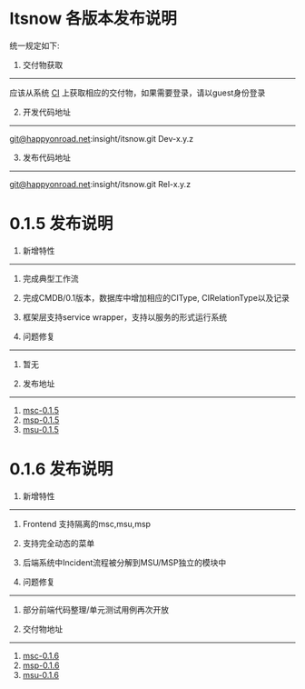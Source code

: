 Itsnow 各版本发布说明
=================

统一规定如下:

1. 交付物获取
-----------

应该从系统 [CI](http://ci.dnt.com.cn/) 上获取相应的交付物，如果需要登录，请以guest身份登录


2. 开发代码地址
-----------
git@happyonroad.net:insight/itsnow.git Dev-x.y.z

3. 发布代码地址
-----------
git@happyonroad.net:insight/itsnow.git Rel-x.y.z
 
0.1.5 发布说明
=================

1. 新增特性
-----------

1. 完成典型工作流
2. 完成CMDB/0.1版本，数据库中增加相应的CIType, CIRelationType以及记录
3. 框架层支持service wrapper，支持以服务的形式运行系统

2. 问题修复
-----------

1. 暂无

3. 发布地址
-----------
1. [msc-0.1.5](http://ci.dnt.com.cn/repository/download/Itsnow_Sprint_Build_MSC/3783:id/msc-0.1.5.zip)
2. [msp-0.1.5](http://ci.dnt.com.cn/repository/download/Itsnow_SprintBuild_MSP/3784:id/msp-0.1.5.zip)
3. [msu-0.1.5](http://ci.dnt.com.cn/repository/download/Itsnow_SprintBuild_MSU/3782:id/msu-0.1.5.zip)

0.1.6 发布说明
=================

1. 新增特性
-----------

1. Frontend 支持隔离的msc,msu,msp
2. 支持完全动态的菜单
3. 后端系统中Incident流程被分解到MSU/MSP独立的模块中

2. 问题修复
-----------

1. 部分前端代码整理/单元测试用例再次开放

3. 交付物地址
--------------

1. [msc-0.1.6](http://ci.dnt.com.cn/repository/download/Itsnow_Sprint_Build_MSC/3832:id/msc-0.1.6.zip)
2. [msp-0.1.6](http://ci.dnt.com.cn/repository/download/Itsnow_SprintBuild_MSP/3833:id/msp-0.1.6.zip)
3. [msu-0.1.6](http://ci.dnt.com.cn/repository/download/Itsnow_SprintBuild_MSU/3834:id/msu-0.1.6.zip)


